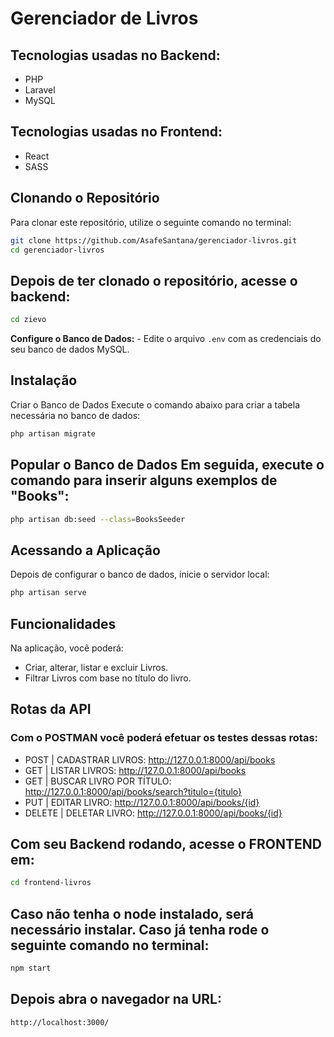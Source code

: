 # Gerenciador de Livros

## Tecnologias usadas no Backend:
- PHP
- Laravel
- MySQL

## Tecnologias usadas no Frontend:
- React
- SASS

## Clonando o Repositório
Para clonar este repositório, utilize o seguinte comando no terminal:

```bash
git clone https://github.com/AsafeSantana/gerenciador-livros.git
cd gerenciador-livros
  ```
## Depois de ter clonado o repositório, acesse o backend:

```bash
cd zievo
  ```

**Configure o Banco de Dados:**
    - Edite o arquivo `.env` com as credenciais do seu banco de dados MySQL.

## Instalação
Criar o Banco de Dados Execute o comando abaixo para criar a tabela necessária no banco de dados:

```bash
php artisan migrate
```

## Popular o Banco de Dados Em seguida, execute o comando para inserir alguns exemplos de "Books":

```bash
php artisan db:seed --class=BooksSeeder
 ```
## Acessando a Aplicação
Depois de configurar o banco de dados, inicie o servidor local:

```bash
php artisan serve
```

## Funcionalidades
Na aplicação, você poderá:

- Criar, alterar, listar e excluir Livros.
- Filtrar Livros com base no título do livro.

## Rotas da API
### Com o POSTMAN você poderá efetuar os testes dessas rotas:
- POST | CADASTRAR LIVROS: http://127.0.0.1:8000/api/books
- GET | LISTAR LIVROS: http://127.0.0.1:8000/api/books
- GET | BUSCAR LIVRO POR TÍTULO: http://127.0.0.1:8000/api/books/search?titulo={titulo}
- PUT | EDITAR LIVRO: http://127.0.0.1:8000/api/books/{id}
- DELETE | DELETAR LIVRO: http://127.0.0.1:8000/api/books/{id}


## Com seu Backend rodando, acesse o FRONTEND em:

```bash
cd frontend-livros
  ```
## Caso não tenha o node instalado, será necessário instalar. Caso já tenha rode o seguinte comando no terminal: 

```bash
npm start
  ```

## Depois abra o navegador na URL:
`http://localhost:3000/`

